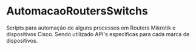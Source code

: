 # AutomacaoRoutersSwitchs

Scripts para automação de alguns processos em Routers Mikrotik e dispositivos Cisco. Sendo utilizado API's especificas para cada 
marca de dispositivos.
